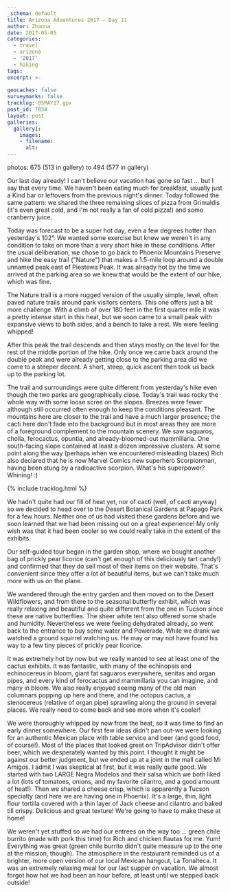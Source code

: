 ```yaml
---
_schema: default
title: Arizona Adventures 2017 – Day 11
author: Zhanna
date: 2017-05-05
categories:
  - travel
  - arizona
  - '2017'
  - hiking
tags:
excerpt: >-
  
geocaches: false
surveymarks: false
tracklog: 05MAY17.gpx
post_id: 7834
layout: post
galleries:
  gallery1:
    images:
    - filename: 
      alt: 
---
```


photos: 675 (513 in gallery) to 494 (577 in gallery)

Our last day already! I can't believe our vacation has gone so fast ... but I say that every time. We haven't been eating much for breakfast, usually just a Kind bar or leftovers from the previous night's dinner. Today followed the same pattern: we shared the three remaining slices of pizza from Grimaldis (it's even great cold, and I'm not really a fan of cold pizza!) and some cranberry juice. 

Today was forecast to be a super hot day, even a few degrees hotter than yesterday's 102°. We wanted some exercise but knew we weren't in any condition to take on more than a very short hike in these conditions. After the usual deliberation, we chose to go back to Phoenix Mountains Preserve and hike the easy trail ("Nature") that makes a 1.5-mile loop around a double unnamed peak east of Piestewa Peak. It was already hot by the time we arrived at the parking area so we knew that would be the extent of our hike, which was fine. 

The Nature trail is a more rugged version of the usually simple, level, often paved nature trails around park visitors centers. This one offers just a bit more challenge. With a climb of over 180 feet in the first quarter mile it was a pretty intense start in this heat, but we soon came to a small peak with expansive views to both sides, and a bench to take a rest. We were feeling whipped! 

After this peak the trail descends and then stays mostly on the level for the rest of the middle portion of the hike. Only once we came back around the double peak and were already getting close to the parking area did we come to a steeper decent. A short, steep, quick ascent then took us back up to the parking lot.

The trail and surroundings were quite different from yesterday's hike even though the two parks are geographically close. Today's trail was rocky the whole way with some loose scree on the slopes. Breezes were fewer although still occurred often enough to keep the conditions pleasant. The mountains here are closer to the trail and have a much larger presence; the cacti here don't fade into the background but in most areas they are more of a foreground complement to the mountain scenery. We saw saguaros, cholla, ferocactus, opuntia, and already-bloomed-out mammillaria. One south-facing slope contained at least a dozen impressive clusters. At some point along the way (perhaps when we encountered misleading blazes) Rich also declared that he is now Marvel Comics new superhero Scorpionman, having been stung by a radioactive scorpion. What's his superpower? Whining! :)

{% include tracklog.html %}

We hadn't quite had our fill of heat yet, nor of cacti (well, of cacti anyway) so we decided to head over to the Desert Botanical Gardens at Papago Park for a few hours. Neither one of us had visited these gardens before and we soon learned that we had been missing out on a great experience! My only wish was that it had been cooler so we could really take in the extent of the exhibits. 

Our self-guided tour began in the garden shop, where we bought another bag of prickly pear licorice (can't get enough of this deliciously tart candy!) and confirmed that they do sell most of their items on their website. That's convenient since they offer  a lot of beautiful items, but we can't take much more with us on the plane. 

We wandered through the entry garden and then moved on to the Desert Wildflowers, and from there to the seasonal butterfly exhibit, which was really relaxing and beautiful and quite different from the one in Tucson since these are native butterflies. The sheer white tent also offered some shade and humidity. Nevertheless we were feeling dehydrated already, so went back to the entrance to buy some water and Powerade. While we drank we watched a ground squirrel watching us. He may or may not have found his way to a few tiny pieces of prickly pear licorice.

It was extremely hot by now but we really wanted to see at least one of the cactus exhibits. It was fantastic, with many of the echinopsis and echinocereus in bloom, giant fat saguaros everywhere, senitas and organ pipes, and every kind of ferocactus and mammillaria you can imagine, and many in bloom. We also really enjoyed seeing many of the old man columnars popping up here and there, and the octopus cactus, a stenocereus (relative of organ pipe) sprawling along the ground in several places. We really need to come back and see more when it's cooler!

We were thoroughly whipped by now from the heat, so it was time to find an early dinner somewhere. Our first few ideas didn't pan out-we were looking for an authentic Mexican place with table service and beer (and good food, of course!). Most of the places that looked great on TripAdvisor didn't offer beer, which we desperately wanted by this point. I thought it might be against our better judgment, but we ended up at a joint in the mall called Mi Amigos. I admit I was skeptical at first, but it was really quite good. We started with two LARGE Negra Modelos and their salsa which we both liked a lot (lots of tomatoes, onions, and my favorite cilantro, and a good amount of heat!). Then we shared a cheese crisp, which is apparently a Tucson specialty (and here we are having one in Phoenix). It's a large,  thin, light flour tortilla covered with a thin layer of Jack cheese and cilantro and baked till crispy. Delicious and great texture! We're going to have to make these at home!

We weren't yet stuffed so we had our entrees on the way too ... green chile burrito (made with pork this time) for Rich and chicken flautas for me. Yum! Everything was great (green chile burrito didn't quite measure up to the one at the mission, though). The atmosphere in the restaurant reminded us of a brighter, more open version of our local Mexican hangout, La Tonalteca. It was an extremely relaxing meal for our last supper on vacation. We almost forgot how hot we had been an hour before, at least until we stepped back outside!

